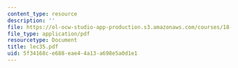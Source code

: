 ```yaml
---
content_type: resource
description: ''
file: https://ol-ocw-studio-app-production.s3.amazonaws.com/courses/18-034-honors-differential-equations-spring-2004/5f34168ce688eae44a13a698e5a0d1e1_lec35.pdf
file_type: application/pdf
resourcetype: Document
title: lec35.pdf
uid: 5f34168c-e688-eae4-4a13-a698e5a0d1e1
---
```

